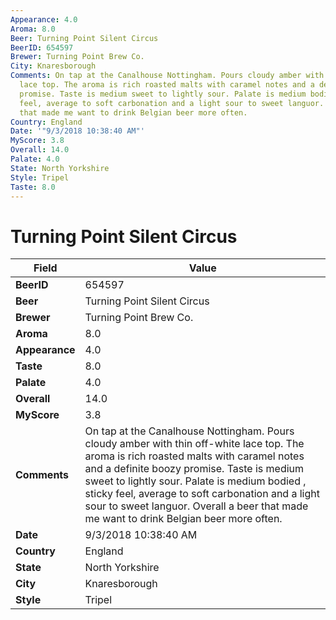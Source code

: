 ```yaml
---
Appearance: 4.0
Aroma: 8.0
Beer: Turning Point Silent Circus
BeerID: 654597
Brewer: Turning Point Brew Co.
City: Knaresborough
Comments: On tap at the Canalhouse Nottingham. Pours cloudy amber with thin off-white
  lace top. The aroma is rich roasted malts with caramel notes and a definite boozy
  promise. Taste is medium sweet to lightly sour. Palate is medium bodied , sticky
  feel, average to soft carbonation and a light sour to sweet languor. Overall a beer
  that made me want to drink Belgian beer more often.
Country: England
Date: '"9/3/2018 10:38:40 AM"'
MyScore: 3.8
Overall: 14.0
Palate: 4.0
State: North Yorkshire
Style: Tripel
Taste: 8.0
---
```


# Turning Point Silent Circus

| Field         | Value |
|---------------|-------|
| **BeerID** | 654597 |
| **Beer** | Turning Point Silent Circus |
| **Brewer** | Turning Point Brew Co. |
| **Aroma** | 8.0 |
| **Appearance** | 4.0 |
| **Taste** | 8.0 |
| **Palate** | 4.0 |
| **Overall** | 14.0 |
| **MyScore** | 3.8 |
| **Comments** | On tap at the Canalhouse Nottingham. Pours cloudy amber with thin off-white lace top. The aroma is rich roasted malts with caramel notes and a definite boozy promise. Taste is medium sweet to lightly sour. Palate is medium bodied , sticky feel, average to soft carbonation and a light sour to sweet languor. Overall a beer that made me want to drink Belgian beer more often. |
| **Date** | 9/3/2018 10:38:40 AM |
| **Country** | England |
| **State** | North Yorkshire |
| **City** | Knaresborough |
| **Style** | Tripel |
